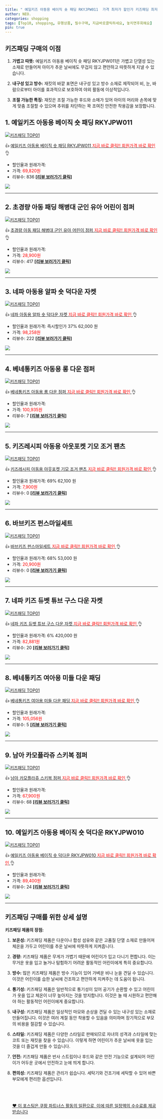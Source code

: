 ```yaml
---
title: " 예일키즈 아동용 베이직 숏 패딩 RKYJPW011  가격 최저가 할인가 키즈패딩 최저가 추천 제품 비교"
author: NEO.
categories: shopping
tags: [Top10, shopping, 유행상품, 필수구매, 지금바로클릭하세요, 놓치면후회해요]
pin: true
---
```

## 키즈패딩 구매의 이점
1. **가볍고 따뜻:** 예일키즈 아동용 베이직 숏 패딩 RKYJPW011은 가볍고 단열성 있는 소재로 만들어져 아이가 추운 날씨에도 무겁지 않고 편안하고 따뜻하게 지낼 수 있습니다.


2. **내구성 있고 방수:** 재킷의 바깥 표면은 내구성 있고 방수 소재로 제작되어 비, 눈, 바람으로부터 아이를 효과적으로 보호하여 야외 활동에 이상적입니다.


3. **조절 가능한 특징:** 재킷은 조절 가능한 후드와 소매가 있어 아이의 머리와 손목에 맞게 맞춤 조절할 수 있으며 추위를 차단하는 꽉 조여진 안전한 착용감을 보장합니다.

   

## 1.  예일키즈 아동용 베이직 숏 패딩 RKYJPW011 

[![키즈패딩 TOP01](https://thumbnail10.coupangcdn.com/thumbnails/remote/490x490ex/image/retail/images/2023/11/08/15/2/4c4537b7-c4bb-4ef0-bdff-c12fd4483dc1.jpg)](https://link.coupang.com/re/AFFSDP?lptag=AF3617701&subid=GithubCoopas&pageKey=7694183270&traceid=V0-153&itemId=20636870197&vendorItemId=87710509169)


👍 [ 예일키즈 아동용 베이직 숏 패딩 RKYJPW011  <font color=red> 지금 바로 클릭!! 회원가격 바로 확인 </font> ](https://link.coupang.com/re/AFFSDP?lptag=AF3617701&subid=GithubCoopas&pageKey=7694183270&traceid=V0-153&itemId=20636870197&vendorItemId=87710509169) 👌 


- 할인율과 원래가격: 
- 가격: <span style='color:red'>69,820원</span>
- 리뷰수: 836  [**[리뷰 보러가기 클릭]**](https://link.coupang.com/re/AFFSDP?lptag=AF3617701&subid=GithubCoopas&pageKey=7694183270&traceid=V0-153&itemId=20636870197&vendorItemId=87710509169)

[![](/discount_price.png)](https://link.coupang.com/re/AFFSDP?lptag=AF3617701&subid=GithubCoopas&pageKey=7694183270&traceid=V0-153&itemId=20636870197&vendorItemId=87710509169)

---


   

## 2.  초경량 아동 패딩 해병대 군인 유아 어린이 점퍼 

[![키즈패딩 TOP01](https://thumbnail9.coupangcdn.com/thumbnails/remote/490x490ex/image/vendor_inventory/9889/2a3a9f546612190b356018617378533b5b970cb4f28bf667f2c0ec3d6284.JPG)](https://link.coupang.com/re/AFFSDP?lptag=AF3617701&subid=GithubCoopas&pageKey=6111391192&traceid=V0-153&itemId=11520456309&vendorItemId=78795580850)


👍 [ 초경량 아동 패딩 해병대 군인 유아 어린이 점퍼  <font color=red> 지금 바로 클릭!! 회원가격 바로 확인 </font> ](https://link.coupang.com/re/AFFSDP?lptag=AF3617701&subid=GithubCoopas&pageKey=6111391192&traceid=V0-153&itemId=11520456309&vendorItemId=78795580850) 👌 


- 할인율과 원래가격: 
- 가격: <span style='color:red'>28,900원</span>
- 리뷰수: 417  [**[리뷰 보러가기 클릭]**](https://link.coupang.com/re/AFFSDP?lptag=AF3617701&subid=GithubCoopas&pageKey=6111391192&traceid=V0-153&itemId=11520456309&vendorItemId=78795580850)

[![](/discount_price.png)](https://link.coupang.com/re/AFFSDP?lptag=AF3617701&subid=GithubCoopas&pageKey=6111391192&traceid=V0-153&itemId=11520456309&vendorItemId=78795580850)

---


   

## 3.  네파 아동용 알파 숏 덕다운 자켓 

[![키즈패딩 TOP01](https://thumbnail6.coupangcdn.com/thumbnails/remote/490x490ex/image/retail/images/2023/10/25/18/3/86f1b540-cd37-4839-b694-154f37cdd906.jpg)](https://link.coupang.com/re/AFFSDP?lptag=AF3617701&subid=GithubCoopas&pageKey=7551571842&traceid=V0-153&itemId=19874536105&vendorItemId=87573169010)


👍 [ 네파 아동용 알파 숏 덕다운 자켓  <font color=red> 지금 바로 클릭!! 회원가격 바로 확인 </font> ](https://link.coupang.com/re/AFFSDP?lptag=AF3617701&subid=GithubCoopas&pageKey=7551571842&traceid=V0-153&itemId=19874536105&vendorItemId=87573169010) 👌 


- 할인율과 원래가격: 즉시할인가 37%  62,000   원
- 가격: <span style='color:red'>98,258원</span>
- 리뷰수: 222  [**[리뷰 보러가기 클릭]**](https://link.coupang.com/re/AFFSDP?lptag=AF3617701&subid=GithubCoopas&pageKey=7551571842&traceid=V0-153&itemId=19874536105&vendorItemId=87573169010)

[![](/discount_price.png)](https://link.coupang.com/re/AFFSDP?lptag=AF3617701&subid=GithubCoopas&pageKey=7551571842&traceid=V0-153&itemId=19874536105&vendorItemId=87573169010)

---


   

## 4.  베네통키즈 아동용 롱 다운 점퍼 

[![키즈패딩 TOP01](https://thumbnail10.coupangcdn.com/thumbnails/remote/490x490ex/image/retail/images/1537519349190206-4fcd180a-7c7f-4047-91d4-d76ee8f6064c.jpg)](https://link.coupang.com/re/AFFSDP?lptag=AF3617701&subid=GithubCoopas&pageKey=7669889981&traceid=V0-153&itemId=20457444453&vendorItemId=87537415001)


👍 [ 베네통키즈 아동용 롱 다운 점퍼  <font color=red> 지금 바로 클릭!! 회원가격 바로 확인 </font> ](https://link.coupang.com/re/AFFSDP?lptag=AF3617701&subid=GithubCoopas&pageKey=7669889981&traceid=V0-153&itemId=20457444453&vendorItemId=87537415001) 👌 


- 할인율과 원래가격: 
- 가격: <span style='color:red'>100,935원</span>
- 리뷰수: 7  [**[리뷰 보러가기 클릭]**](https://link.coupang.com/re/AFFSDP?lptag=AF3617701&subid=GithubCoopas&pageKey=7669889981&traceid=V0-153&itemId=20457444453&vendorItemId=87537415001)

[![](/discount_price.png)](https://link.coupang.com/re/AFFSDP?lptag=AF3617701&subid=GithubCoopas&pageKey=7669889981&traceid=V0-153&itemId=20457444453&vendorItemId=87537415001)

---


   

## 5.  키즈레시피 아동용 아웃포켓 기모 조거 팬츠 

[![키즈패딩 TOP01](https://thumbnail10.coupangcdn.com/thumbnails/remote/490x490ex/image/vendor_inventory/c753/985bd0e084c6780e891f6c81621b87a45a1fab6e47238cc36e67173c0845.jpg)](https://link.coupang.com/re/AFFSDP?lptag=AF3617701&subid=GithubCoopas&pageKey=6785140785&traceid=V0-153&itemId=15969302451&vendorItemId=87657100995)


👍 [ 키즈레시피 아동용 아웃포켓 기모 조거 팬츠  <font color=red> 지금 바로 클릭!! 회원가격 바로 확인 </font> ](https://link.coupang.com/re/AFFSDP?lptag=AF3617701&subid=GithubCoopas&pageKey=6785140785&traceid=V0-153&itemId=15969302451&vendorItemId=87657100995) 👌 


- 할인율과 원래가격: 69%  62,100   원
- 가격: <span style='color:red'>7,900원</span>
- 리뷰수: 0  [**[리뷰 보러가기 클릭]**](https://link.coupang.com/re/AFFSDP?lptag=AF3617701&subid=GithubCoopas&pageKey=6785140785&traceid=V0-153&itemId=15969302451&vendorItemId=87657100995)

[![](/discount_price.png)](https://link.coupang.com/re/AFFSDP?lptag=AF3617701&subid=GithubCoopas&pageKey=6785140785&traceid=V0-153&itemId=15969302451&vendorItemId=87657100995)

---


   

## 6.  바브키즈 펀스마일세트 

[![키즈패딩 TOP01](https://thumbnail9.coupangcdn.com/thumbnails/remote/490x490ex/image/vendor_inventory/4c48/bd5d5313285055ce945b34cded42098d94f92065101c4527665909c67aeb.jpg)](https://link.coupang.com/re/AFFSDP?lptag=AF3617701&subid=GithubCoopas&pageKey=7124731423&traceid=V0-153&itemId=17847292293&vendorItemId=88398314069)


👍 [ 바브키즈 펀스마일세트  <font color=red> 지금 바로 클릭!! 회원가격 바로 확인 </font> ](https://link.coupang.com/re/AFFSDP?lptag=AF3617701&subid=GithubCoopas&pageKey=7124731423&traceid=V0-153&itemId=17847292293&vendorItemId=88398314069) 👌 


- 할인율과 원래가격: 68%  53,000   원
- 가격: <span style='color:red'>20,900원</span>
- 리뷰수: 0  [**[리뷰 보러가기 클릭]**](https://link.coupang.com/re/AFFSDP?lptag=AF3617701&subid=GithubCoopas&pageKey=7124731423&traceid=V0-153&itemId=17847292293&vendorItemId=88398314069)

[![](/discount_price.png)](https://link.coupang.com/re/AFFSDP?lptag=AF3617701&subid=GithubCoopas&pageKey=7124731423&traceid=V0-153&itemId=17847292293&vendorItemId=88398314069)

---


   

## 7.  네파 키즈 듀벳 튜브 구스 다운 자켓 

[![키즈패딩 TOP01](https://thumbnail6.coupangcdn.com/thumbnails/remote/490x490ex/image/retail/images/2023/11/06/15/1/e4cdc315-3630-4dca-b588-d260ea130ecb.jpg)](https://link.coupang.com/re/AFFSDP?lptag=AF3617701&subid=GithubCoopas&pageKey=7658957636&traceid=V0-153&itemId=20399621646&vendorItemId=87685611295)


👍 [ 네파 키즈 듀벳 튜브 구스 다운 자켓  <font color=red> 지금 바로 클릭!! 회원가격 바로 확인 </font> ](https://link.coupang.com/re/AFFSDP?lptag=AF3617701&subid=GithubCoopas&pageKey=7658957636&traceid=V0-153&itemId=20399621646&vendorItemId=87685611295) 👌 


- 할인율과 원래가격: 6%  420,000   원
- 가격: <span style='color:red'>82,881원</span>
- 리뷰수: 20  [**[리뷰 보러가기 클릭]**](https://link.coupang.com/re/AFFSDP?lptag=AF3617701&subid=GithubCoopas&pageKey=7658957636&traceid=V0-153&itemId=20399621646&vendorItemId=87685611295)

[![](/discount_price.png)](https://link.coupang.com/re/AFFSDP?lptag=AF3617701&subid=GithubCoopas&pageKey=7658957636&traceid=V0-153&itemId=20399621646&vendorItemId=87685611295)

---


   

## 8.  베네통키즈 여아용 미들 다운 패딩 

[![키즈패딩 TOP01](https://thumbnail9.coupangcdn.com/thumbnails/remote/490x490ex/image/retail/images/1537070860943348-74df750d-9ff5-498f-b718-6567b95415f4.jpg)](https://link.coupang.com/re/AFFSDP?lptag=AF3617701&subid=GithubCoopas&pageKey=7669889999&traceid=V0-153&itemId=20457444487&vendorItemId=87537415139)


👍 [ 베네통키즈 여아용 미들 다운 패딩  <font color=red> 지금 바로 클릭!! 회원가격 바로 확인 </font> ](https://link.coupang.com/re/AFFSDP?lptag=AF3617701&subid=GithubCoopas&pageKey=7669889999&traceid=V0-153&itemId=20457444487&vendorItemId=87537415139) 👌 


- 할인율과 원래가격: 
- 가격: <span style='color:red'>105,056원</span>
- 리뷰수: 5  [**[리뷰 보러가기 클릭]**](https://link.coupang.com/re/AFFSDP?lptag=AF3617701&subid=GithubCoopas&pageKey=7669889999&traceid=V0-153&itemId=20457444487&vendorItemId=87537415139)

[![](/discount_price.png)](https://link.coupang.com/re/AFFSDP?lptag=AF3617701&subid=GithubCoopas&pageKey=7669889999&traceid=V0-153&itemId=20457444487&vendorItemId=87537415139)

---


   

## 9.  남아 카모플라쥬 스키복 점퍼 

[![키즈패딩 TOP01](https://thumbnail6.coupangcdn.com/thumbnails/remote/490x490ex/image/vendor_inventory/e006/5b696aadcdb818beff65728a780e858ef1bd6e974337036fdd82773208b9.jpg)](https://link.coupang.com/re/AFFSDP?lptag=AF3617701&subid=GithubCoopas&pageKey=7706194284&traceid=V0-153&itemId=20645140977&vendorItemId=87718614091)


👍 [ 남아 카모플라쥬 스키복 점퍼  <font color=red> 지금 바로 클릭!! 회원가격 바로 확인 </font> ](https://link.coupang.com/re/AFFSDP?lptag=AF3617701&subid=GithubCoopas&pageKey=7706194284&traceid=V0-153&itemId=20645140977&vendorItemId=87718614091) 👌 


- 할인율과 원래가격: 
- 가격: <span style='color:red'>67,900원</span>
- 리뷰수: 68  [**[리뷰 보러가기 클릭]**](https://link.coupang.com/re/AFFSDP?lptag=AF3617701&subid=GithubCoopas&pageKey=7706194284&traceid=V0-153&itemId=20645140977&vendorItemId=87718614091)

[![](/discount_price.png)](https://link.coupang.com/re/AFFSDP?lptag=AF3617701&subid=GithubCoopas&pageKey=7706194284&traceid=V0-153&itemId=20645140977&vendorItemId=87718614091)

---


   

## 10.  예일키즈 아동용 베이직 숏 덕다운 RKYJPW010 

[![키즈패딩 TOP01](https://thumbnail8.coupangcdn.com/thumbnails/remote/490x490ex/image/retail/images/583402262343324-b108bf5f-1b3a-40a4-bce1-dc06a72045ce.jpg)](https://link.coupang.com/re/AFFSDP?lptag=AF3617701&subid=GithubCoopas&pageKey=7704384870&traceid=V0-153&itemId=20635970879&vendorItemId=87709742148)


👍 [ 예일키즈 아동용 베이직 숏 덕다운 RKYJPW010  <font color=red> 지금 바로 클릭!! 회원가격 바로 확인 </font> ](https://link.coupang.com/re/AFFSDP?lptag=AF3617701&subid=GithubCoopas&pageKey=7704384870&traceid=V0-153&itemId=20635970879&vendorItemId=87709742148) 👌 


- 할인율과 원래가격: 
- 가격: <span style='color:red'>89,400원</span>
- 리뷰수: 24  [**[리뷰 보러가기 클릭]**](https://link.coupang.com/re/AFFSDP?lptag=AF3617701&subid=GithubCoopas&pageKey=7704384870&traceid=V0-153&itemId=20635970879&vendorItemId=87709742148)

[![](/discount_price.png)](https://link.coupang.com/re/AFFSDP?lptag=AF3617701&subid=GithubCoopas&pageKey=7704384870&traceid=V0-153&itemId=20635970879&vendorItemId=87709742148)

---
## 키즈패딩 구매를 위한 상세 설명
**키즈패딩 제품의 장점:**

1. **보온성:** 키즈패딩 제품은 다운이나 합성 섬유와 같은 고품질 단열 소재로 만들어져 체온을 가두고 어린이를 추운 날씨에 따뜻하게 지켜줍니다.

2. **경량:** 키즈패딩 제품은 무게가 가볍기 때문에 어린이가 입고 다니기 편합니다. 이는 무거운 옷을 입고 놀거나 탐험하기 어려운 활동적인 어린이에게 특히 중요합니다.

3. **방수:** 많은 키즈패딩 제품은 방수 기능이 있어 가벼운 비나 눈을 견딜 수 있습니다. 이것은 어린이를 습한 날씨에 건조하고 편안하게 지켜주는 데 도움이 됩니다.

4. **통기성:** 키즈패딩 제품은 일반적으로 통기성이 있어 공기가 순환할 수 있고 어린이가 옷을 입고 체온이 너무 높아지는 것을 방지합니다. 이것은 놀 때 시원하고 편안해야 하는 활동적인 어린이에게 중요합니다.

5. **내구성:** 키즈패딩 제품은 일상적인 마모와 손상을 견딜 수 있는 내구성 있는 소재로 만들어집니다. 이것은 여러 계절 동안 착용할 수 있음을 의미하며 장기적으로 부모의 비용을 절감할 수 있습니다.

6. **스타일:** 키즈패딩 제품은 다양한 스타일로 판매되므로 자녀의 성격과 스타일에 맞는 코트 또는 재킷을 찾을 수 있습니다. 이렇게 하면 어린이가 추운 날씨에 옷을 입는 것을 더 즐겁게 만들 수 있습니다.

7. **안전:** 키즈패딩 제품은 반사 스트립이나 후드와 같은 안전 기능으로 설계되어 어린이가 어두운 곳에서 안전하고 눈에 띄게 합니다.

8. **편의성:** 키즈패딩 제품은 관리가 쉽습니다. 세탁기와 건조기에 세탁할 수 있어 바쁜 부모에게 편리한 옵션입니다.<br><br><br><br><br> [ ❤  이 포스팅은 쿠팡 파트너스 활동의 일환으로, 이에 따른 일정액의 수수료를 제공받습니다](https://link.coupang.com/a/bcEFyh)